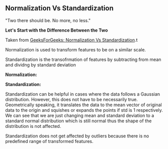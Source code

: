 ## Normalization Vs Standardization

"Two there should be. No more, no less."

**Let's Start with the Difference Between the Two**

Taken from [GeeksForGeeks: Normalization Vs Standardization](https://www.geeksforgeeks.org/normalization-vs-standardization/]).t



Normalization is used to transform features to be on a similar scale.

Standardization is the transofrmation of features by subtracting from mean and dividng by standard deviation

**Normalization:**

**Standardization:**

Standardization can be helpful in cases where the data follows a Gaussian distribution. 
However, this does not have to be necessarily true. Geometrically speaking, it translates the data to the mean vector of original data to the origin and squishes or expands the points if std is 1 respectively. 
We can see that we are just changing mean and standard deviation to a standard normal distribution which is still normal thus the shape of the distribution is not affected.

Standardization does not get affected by outliers because there is no predefined range of transformed features.

